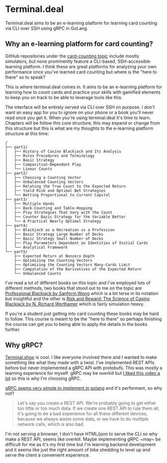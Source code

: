 # Terminal.deal

Terminal.deal aims to be an e-learning platform for learning card counting via CLI over SSH using gRPC in GoLang.

## Why an e-learning platform for card counting?

GitHub repositories under the [card-counting topic](https://github.com/topics/card-counting) include mostly simulators, but none prominently feature a CLI-based, SSH-accessible learning platform. I think these are great platforms for analyzing your own performance once you've learned card counting but where is the "here to there" so to speak?

This is where terminal.deal comes in. It aims to be an e-learning platform for learning how to count cards and practice your skills with gamified elements to keep you on track to be able to leverage tools like this.

The interface will be entirely served via CLI over SSH on purpose. I don't want an easy app for you to ignore on your phone or a book you'll never read once you get it. When you're using terminal.deal it's time to learn. Chapters will be follow this core structure, this may expand or change from this structure but this is what are my thoughts to the e-learning platform structure at this time:

```
/  
├── part1/  
│   ├── History of Casino Blackjack and Its Analysis
│   ├── Rules Procedures and Terminology
│   ├── Basic Strategy
│   ├── Composition-Dependent Play
│   └── Linear Counts
├── part2/  
│   ├── Choosing a Counting Vector
│   ├── Unbalanced Counting Vectors
│   ├── Relating the True Count to the Expected Return
│   ├── Yield Risk and Optimal Bet Strategies
│   └── Betting Proportional to Current Capital
├── part3/  
│   ├── Multiple Hands
│   ├── Back-Counting and Table-Hopping
│   ├── Play Strategies That Vary with the Count
│   ├── Counter Basic Strategy for the Variable Bettor
│   └── A Practical Nearly Optimal Strategy
├── part4/  
│   ├── Blackjack as a Recreation vs a Profession
│   ├── Basic Strategy Large Number of Decks
│   ├── Basic Strategy Small Number of Decks
│   ├── Play Parameters Dependent on Identities of Initial Cards
│   └── Analytical Framework
└── part5/  
    ├── Expected Return at Nonzero Depth
    ├── Optimizing the Counting Vectors
    ├── Optimizing the Counting Vectors Many-Cards Limit
    ├── Computation of the Derivatives of the Expected Return
    └── Unbalanced Counts
```
I've read a lot of different books on this topic and I've employed lots of different methods, two books that stood out to me on the topic are [Professional Blackjack by Sanform Wong](https://www.directtextbook.com/isbn/9780935926217-professional-blackjack) which is a bit terse in its notation but insightful and the other is [Risk and Reward: The Science of Casino Blackjack by N. Richard Werthamer](https://www.directtextbook.com/isbn/9783319913841-risk-and-reward-the-science-of-casino-blackjack) which is fairly simulation heavy.

If you're a student just getting into card counting these books may be hard to follow. This course is meant to be the "here to there" so perhaps finishing the course can get you to being able to apply the details in the books further.

## Why gRPC?

[Terminal.shop](https://github.com/terminaldotshop) is cool. I like everyone involved there and I wanted to make something like what they made with a twist. I've implemented REST APIs before but never implemented a gRPC API with protobufs. This was mostly a learning experience for myself. gRPC may be overkill but [I liked this video a lot](https://www.youtube.com/watch?v=XpunFFS-n8I) so this is why I'm choosing gRPC.

[gRPC seems very simple to implement in golang](https://grpc.io/docs/languages/go/basics/) and it's performant, so why not?

>Let's say you create a REST API. We're probably going to get either too little or too much data. If we create one REST API to rule them all, it's going to be a bad experience for all these different devices, because we always waste some data, or we have to do multiple network calls, which is also bad.

I'm not serving a browser, I don't have HTML/json to serve the CLI so why make a REST API, seems like overkill. Maybe implementing gRPC ~may~ be difficult for me as it's my first time but I'm learning backend development and it seems like just the right amount of bike shedding to level up and serve the client a convenient experience.